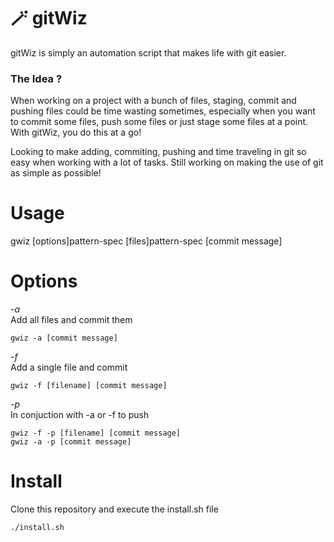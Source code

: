 # 🪄 gitWiz
gitWiz is simply an automation script that makes life with git easier.

### The Idea ?
When working on a project with a bunch of files, staging, commit and pushing files could be time wasting sometimes, especially
when you want to commit some files, push some files or just stage some files at a point. With gitWiz, you do this at a go!
<!-- gitWiz will also keep records of what you do. gitWiz presents a more easy to read log that will show when(exact day and time) you added, committed or pushed and
the files you did that to. -->
Looking to make adding, commiting, pushing and time traveling in git so easy when working with a lot of tasks.
Still working on making the use of git as simple as possible!

Usage
===========
gwiz [options]pattern-spec [files]pattern-spec [commit message]

Options
===========
*-a*<br>
Add all files and commit them<br>
```
gwiz -a [commit message]
```
*-f*<br>
Add a single file and commit<br>
```
gwiz -f [filename] [commit message]
```
*-p*<br>
In conjuction with -a or -f to push<br>
```
gwiz -f -p [filename] [commit message]
gwiz -a -p [commit message]
```
Install
=======
Clone this repository and execute the install.sh file <br>
```
./install.sh
```


